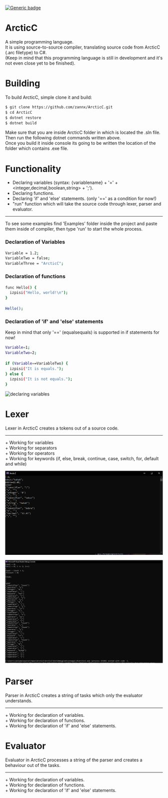 [![Generic badge](https://img.shields.io/badge/build-passing-green.svg)](https://shields.io/)
# ArcticC
A simple programming language. <br>
It is using source-to-source compiler, translating source code from ArcticC (.arc filetype) to C#. <br>
(Keep in mind that this programming language is still in development and it's not even close yet to be finished). <br>

# Building

To build ArcticC, simple clone it and build:
```bash
$ git clone https://github.com/zannx/ArcticC.git
$ cd ArcticC
$ dotnet restore
$ dotnet build
```
Make sure that you are inside ArcticC folder in which is located the .sln file. Then run the following dotnet commands written above. <br>
Once you build it inside console its going to be written the location of the folder which contains .exe file. <br>


# Functionality 

+ Declaring variables (syntax: {variablename} + '=' + <integer,decimal,boolean,string> + ';').
+ Declaring functions.
+ Declaring 'if' and 'else' statements. (only '==' as a condition for now!)
+ "run" function which will take the source code through lexer, parser and evaluator.
<hr>

To see some examples find 'Examples' folder inside the project and paste them inside of compiler, then type 'run' to start the whole process. <br>

<h3>Declaration of Variables</h3>

```bash
Variable = 1.2;
VariableTwo = false;
VariableThree = "ArcticC";
```

<h3>Declaration of functions</h3>

```bash
func Hello() {
  izpisi("Hello, world!\n");
}

Hello();
```

<h3>Declaration of 'if' and 'else' statements</h3>
Keep in mind that only '==' (equalsequals) is supported in if statements for now! <br>

```bash
Variable=1;
VariableTwo=2;

if (Variable==VariableTwo) {
  izpisi("It is equals.");
} else {
  izpisi("It is not equals.");
}
```

![declaring variables](https://i.gyazo.com/7b3e22e456130548fa4b5396e20cfadf.gif)<br>

<h1>Lexer</h1>
Lexer in ArcticC creates a tokens out of a source code.
<hr>
+ Working for variables <br>
+ Working for separators <br>
+ Working for operators <br>
+ Working for keywords (if, else, break, continue, case, switch, for, default and while) <br>


![lexer variables](imgs/LexerVariables.PNG)<br>

![lexer simple algo](imgs/LexerNew.PNG)<br>

<h1>Parser</h1>
Parser in ArcticC creates a string of tasks which only the evaluator understands.<br>
<hr>
+ Working for declaration of variables. <br>
+ Working for declaration of functions. <br>
+ Working for declaration of 'if' and 'else' statements. <br>

<h1>Evaluator</h1>
Evaluator in ArcticC processes a string of the parser and creates a behaviour out of the tasks.<br>
<hr>
+ Working for declaration of variables. <br>
+ Working for declaration of functions. <br>
+ Working for declaration of 'if' and 'else' statements. <br>
